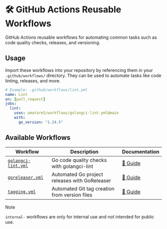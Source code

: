 # 🛠️ GitHub Actions Reusable Workflows

GitHub Actions reusable workflows for automating common tasks such as code quality checks, releases, and versioning.

## Usage

Import these workflows into your repository by referencing them in your `.github/workflows/` directory. They can be used to automate tasks like code linting, releases, and more.

```yml
# Example: .github/workflows/lint.yml
name: Lint
on: [pull_request]
jobs:
  lint:
    uses: umatare5/workflows/golangci-lint.yml@main
    with:
      go_version: "1.24.5"
```

## Available Workflows

| Workflow                                                  | Description                                   | Documentation                  |
| --------------------------------------------------------- | --------------------------------------------- | ------------------------------ |
| [`golangci-lint.yml`](./docs/workflows/golangci-lint.yml) | Go code quality checks with golangci-lint     | [📖 Guide](./golangci-lint.md) |
| [`goreleaser.yml`](./docs/workflows/goreleaser.yml)       | Automated Go project releases with GoReleaser | [📖 Guide](./goreleaser.md)    |
| [`tagging.yml`](./docs/workflows/tagging.yml)             | Automated Git tag creation from version files | [📖 Guide](./tagging.md)       |

> [!Note]
>
> `internal-` workflows are only for internal use and not intended for public use.
